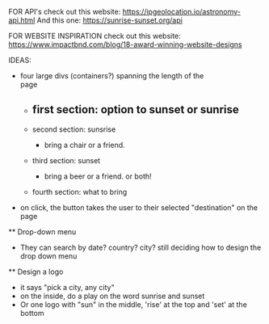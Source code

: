 FOR API's
check out this website: https://ipgeolocation.io/astronomy-api.html
And this one: https://sunrise-sunset.org/api


FOR WEBSITE INSPIRATION
check out this website: https://www.impactbnd.com/blog/18-award-winning-website-designs 


IDEAS:

- four large divs (containers?) spanning the length of the     
    page
    - first section: option to sunset or sunrise
        - 
    - second section: sunsrise
        - bring a chair or a friend. 
    - third section: sunset 
        - bring a beer or a friend. or both! 

    - fourth section: what to bring

- on click, the button takes the user to their selected "destination" on the page  

** Drop-down menu
- They can search by date? country? city? still deciding how to design the drop down menu


** Design a logo
- it says "pick a city, any city"
- on the inside, do a play on the word sunrise and sunset
- Or one logo with "sun" in the middle, 'rise' at the top and 'set' at the bottom 

